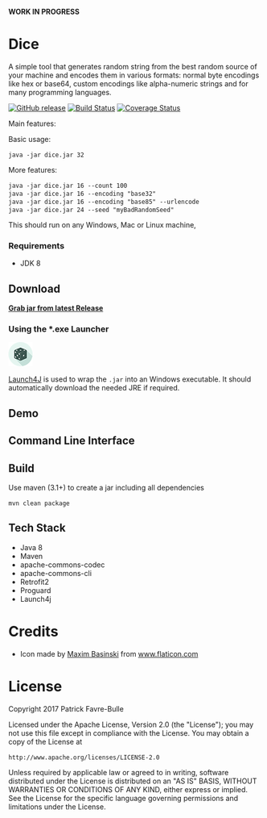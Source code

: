 **WORK IN PROGRESS**

# Dice
A simple tool that generates random string from the best random source of your machine and encodes them in various formats: normal byte encodings like hex or base64, custom encodings like alpha-numeric strings and for many programming languages.

 [![GitHub release](https://img.shields.io/github/release/patrickfav/dice.svg)](https://github.com/patrickfav/dice/releases/latest)
[![Build Status](https://travis-ci.org/patrickfav/dice.svg?branch=master)](https://travis-ci.org/patrickfav/dice)
[![Coverage Status](https://coveralls.io/repos/github/patrickfav/dice/badge.svg?branch=master)](https://coveralls.io/github/patrickfav/dice?branch=master)

Main features:


Basic usage:

    java -jar dice.jar 32

More features:
    
    java -jar dice.jar 16 --count 100
    java -jar dice.jar 16 --encoding "base32"
    java -jar dice.jar 16 --encoding "base85" --urlencode
    java -jar dice.jar 24 --seed "myBadRandomSeed"

This should run on any Windows, Mac or Linux machine,

### Requirements

* JDK 8

## Download

**[Grab jar from latest Release](https://github.com/patrickfav/uber-adb-tools/releases/latest)**

### Using the *.exe Launcher

 ![logo](misc/icon_sm.png)

 [Launch4J](http://launch4j.sourceforge.net/) is used to wrap the `.jar` into an Windows executable. It should automatically download the needed JRE if required.

## Demo

## Command Line Interface


## Build

Use maven (3.1+) to create a jar including all dependencies

    mvn clean package

## Tech Stack

* Java 8
* Maven
* apache-commons-codec
* apache-commons-cli
* Retrofit2
* Proguard
* Launch4j

# Credits

* Icon made by [Maxim Basinski](https://www.flaticon.com/authors/maxim-basinski) from www.flaticon.com

# License

Copyright 2017 Patrick Favre-Bulle

Licensed under the Apache License, Version 2.0 (the "License");
you may not use this file except in compliance with the License.
You may obtain a copy of the License at

    http://www.apache.org/licenses/LICENSE-2.0

Unless required by applicable law or agreed to in writing, software
distributed under the License is distributed on an "AS IS" BASIS,
WITHOUT WARRANTIES OR CONDITIONS OF ANY KIND, either express or implied.
See the License for the specific language governing permissions and
limitations under the License.
